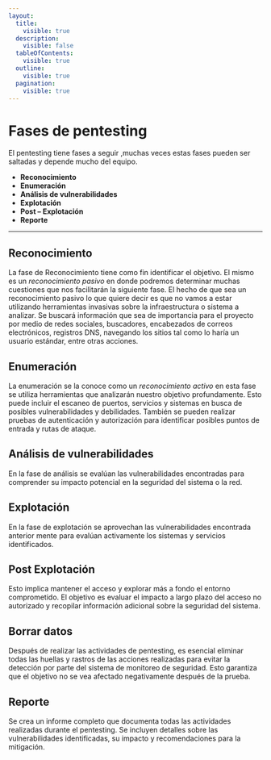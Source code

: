 ```yaml
---
layout:
  title:
    visible: true
  description:
    visible: false
  tableOfContents:
    visible: true
  outline:
    visible: true
  pagination:
    visible: true
---
```


# Fases de pentesting

El pentesting  tiene  fases a seguir ,muchas veces estas fases pueden ser saltadas y depende mucho del equipo.

* **Reconocimiento**
* **Enumeración**
* **Análisis de vulnerabilidades**
* **Explotación**
* **Post – Explotación**&#x20;
* **Reporte**

***

## Reconocimiento

La fase de Reconocimiento tiene como fin identificar el objetivo. El mismo es un _reconocimiento pasivo_ en donde podremos determinar muchas cuestiones que nos facilitarán la siguiente fase. El hecho de que sea un reconocimiento pasivo lo que quiere decir es que no vamos a estar utilizando herramientas invasivas sobre la infraestructura o sistema a analizar. Se buscará información que sea de importancia para el proyecto por medio de redes sociales, buscadores, encabezados de correos electrónicos, registros DNS, navegando los sitios tal como lo haría un usuario estándar, entre otras acciones.

## Enumeración

La enumeración se la conoce como un _reconocimiento activo_ en esta fase se  utiliza herramientas que analizarán nuestro objetivo profundamente. Esto puede incluir el escaneo de puertos, servicios y sistemas en busca de posibles vulnerabilidades y debilidades. También se pueden realizar pruebas de autenticación y autorización para identificar posibles puntos de entrada y rutas de ataque.

## Análisis de vulnerabilidades

En la fase de análisis se evalúan las vulnerabilidades encontradas para comprender su impacto potencial en la seguridad del sistema o la red.

## Explotación

En la fase de explotación se aprovechan las vulnerabilidades encontrada anterior mente para evalúan activamente  los sistemas y servicios identificados.

## Post Explotación

Esto implica mantener el acceso y explorar más a fondo el entorno comprometido. El objetivo es evaluar el impacto a largo plazo del acceso no autorizado y recopilar información adicional sobre la seguridad del sistema.

## Borrar datos

Después de realizar las actividades de pentesting, es esencial eliminar todas las huellas y rastros de las acciones realizadas para evitar la detección por parte del sistema de monitoreo de seguridad. Esto garantiza que el objetivo no se vea afectado negativamente después de la prueba.

## Reporte

Se crea un informe completo que documenta todas las actividades realizadas durante el pentesting. Se incluyen detalles sobre las vulnerabilidades identificadas, su impacto y recomendaciones para la mitigación.
